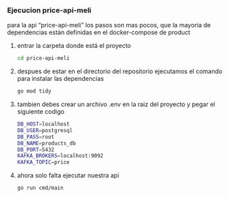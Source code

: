 ### Ejecucion price-api-meli

para la api “price-api-meli” los pasos son mas pocos, que la mayoria de dependencias están definidas en el docker-compose de product

1. entrar la carpeta donde está el proyecto
    
    ```bash
    cd price-api-meli
    ```
    
2. despues de estar en el directorio del repositorio ejecutamos el comando para instalar las dependencias 
    
    ```bash
    go mod tidy 
    ```
    
3. tambien debes crear un archivo .env en la raiz del proyecto y pegar el siguiente codigo
    
    ```bash
    DB_HOST=localhost
    DB_USER=postgresql
    DB_PASS=root
    DB_NAME=products_db
    DB_PORT=5432
    KAFKA_BROKERS=localhost:9092
    KAFKA_TOPIC=price
    ```
    
4. ahora solo falta ejecutar nuestra api
    
    ```bash
    go run cmd/main
    ```
